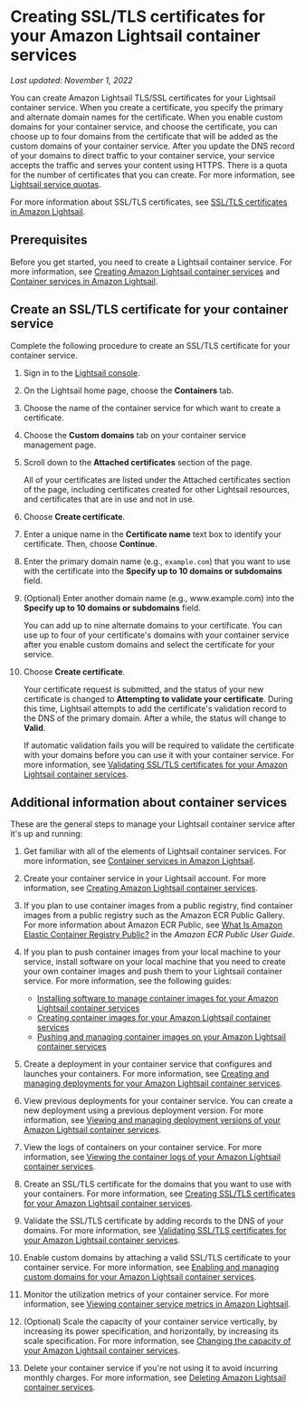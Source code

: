 # Creating SSL/TLS certificates for your Amazon Lightsail container services<a name="amazon-lightsail-creating-container-services-certificates"></a>

 *Last updated: November 1, 2022* 

You can create Amazon Lightsail TLS/SSL certificates for your Lightsail container service\. When you create a certificate, you specify the primary and alternate domain names for the certificate\. When you enable custom domains for your container service, and choose the certificate, you can choose up to four domains from the certificate that will be added as the custom domains of your container service\. After you update the DNS record of your domains to direct traffic to your container service, your service accepts the traffic and serves your content using HTTPS\. There is a quota for the number of certificates that you can create\. For more information, see [Lightsail service quotas](https://docs.aws.amazon.com/general/latest/gr/lightsail.html)\.

For more information about SSL/TLS certificates, see [SSL/TLS certificates in Amazon Lightsail](understanding-tls-ssl-certificates-in-lightsail-https.md)\.

## Prerequisites<a name="creating-container-service-certificate-prerequisites"></a>

Before you get started, you need to create a Lightsail container service\. For more information, see [Creating Amazon Lightsail container services](amazon-lightsail-creating-container-services.md) and [Container services in Amazon Lightsail](amazon-lightsail-container-services.md)\.

## Create an SSL/TLS certificate for your container service<a name="creating-container-service-certificate"></a>

Complete the following procedure to create an SSL/TLS certificate for your container service\.

1. Sign in to the [Lightsail console](https://lightsail.aws.amazon.com/)\.

1. On the Lightsail home page, choose the **Containers** tab\.

1. Choose the name of the container service for which want to create a certificate\.

1. Choose the **Custom domains** tab on your container service management page\.

1. Scroll down to the **Attached certificates** section of the page\.

   All of your certificates are listed under the Attached certificates section of the page, including certificates created for other Lightsail resources, and certificates that are in use and not in use\.

1. Choose **Create certificate**\.

1. Enter a unique name in the **Certificate name** text box to identify your certificate\. Then, choose **Continue**\.

1. Enter the primary domain name \(e\.g\., `example.com`\) that you want to use with the certificate into the **Specify up to 10 domains or subdomains** field\.

1. \(Optional\) Enter another domain name \(e\.g\., www\.example\.com\) into the **Specify up to 10 domains or subdomains** field\.

   You can add up to nine alternate domains to your certificate\. You can use up to four of your certificate's domains with your container service after you enable custom domains and select the certificate for your service\.

1. Choose **Create certificate**\.

   Your certificate request is submitted, and the status of your new certificate is changed to **Attempting to validate your certificate**\. During this time, Lightsail attempts to add the certificate's validation record to the DNS of the primary domain\. After a while, the status will change to **Valid**\.

   If automatic validation fails you will be required to validate the certificate with your domains before you can use it with your container service\. For more information, see [Validating SSL/TLS certificates for your Amazon Lightsail container services](amazon-lightsail-validating-container-services-certificates.md)\.

## Additional information about container services<a name="creating-container-service-certificate-additional-info"></a>

These are the general steps to manage your Lightsail container service after it's up and running:

1. Get familiar with all of the elements of Lightsail container services\. For more information, see [Container services in Amazon Lightsail](amazon-lightsail-container-services.md)\.

1. Create your container service in your Lightsail account\. For more information, see [Creating Amazon Lightsail container services](amazon-lightsail-creating-container-services.md)\.

1. If you plan to use container images from a public registry, find container images from a public registry such as the Amazon ECR Public Gallery\. For more information about Amazon ECR Public, see [What Is Amazon Elastic Container Registry Public?](https://docs.aws.amazon.com/AmazonECR/latest/public/what-is-ecr.html) in the *Amazon ECR Public User Guide*\.

1. If you plan to push container images from your local machine to your service, install software on your local machine that you need to create your own container images and push them to your Lightsail container service\. For more information, see the following guides:
   + [Installing software to manage container images for your Amazon Lightsail container services](amazon-lightsail-install-software.md)
   + [Creating container images for your Amazon Lightsail container services](amazon-lightsail-creating-container-images.md)
   + [Pushing and managing container images on your Amazon Lightsail container services](amazon-lightsail-pushing-container-images.md)

1. Create a deployment in your container service that configures and launches your containers\. For more information, see [Creating and managing deployments for your Amazon Lightsail container services](amazon-lightsail-container-services-deployments.md)\.

1. View previous deployments for your container service\. You can create a new deployment using a previous deployment version\. For more information, see [Viewing and managing deployment versions of your Amazon Lightsail container services](amazon-lightsail-container-services-deployment-versions.md)\.

1. View the logs of containers on your container service\. For more information, see [Viewing the container logs of your Amazon Lightsail container services](amazon-lightsail-viewing-container-service-container-logs.md)\.

1. Create an SSL/TLS certificate for the domains that you want to use with your containers\. For more information, see [Creating SSL/TLS certificates for your Amazon Lightsail container services](#amazon-lightsail-creating-container-services-certificates)\.

1. Validate the SSL/TLS certificate by adding records to the DNS of your domains\. For more information, see [Validating SSL/TLS certificates for your Amazon Lightsail container services](amazon-lightsail-validating-container-services-certificates.md)\.

1. Enable custom domains by attaching a valid SSL/TLS certificate to your container service\. For more information, see [Enabling and managing custom domains for your Amazon Lightsail container services](amazon-lightsail-enabling-container-services-custom-domains.md)\.

1. Monitor the utilization metrics of your container service\. For more information, see [Viewing container service metrics in Amazon Lightsail](amazon-lightsail-viewing-container-services-metrics.md)\.

1. \(Optional\) Scale the capacity of your container service vertically, by increasing its power specification, and horizontally, by increasing its scale specification\. For more information, see [Changing the capacity of your Amazon Lightsail container services](amazon-lightsail-changing-container-service-capacity.md)\.

1. Delete your container service if you're not using it to avoid incurring monthly charges\. For more information, see [Deleting Amazon Lightsail container services](amazon-lightsail-deleting-container-services.md)\.